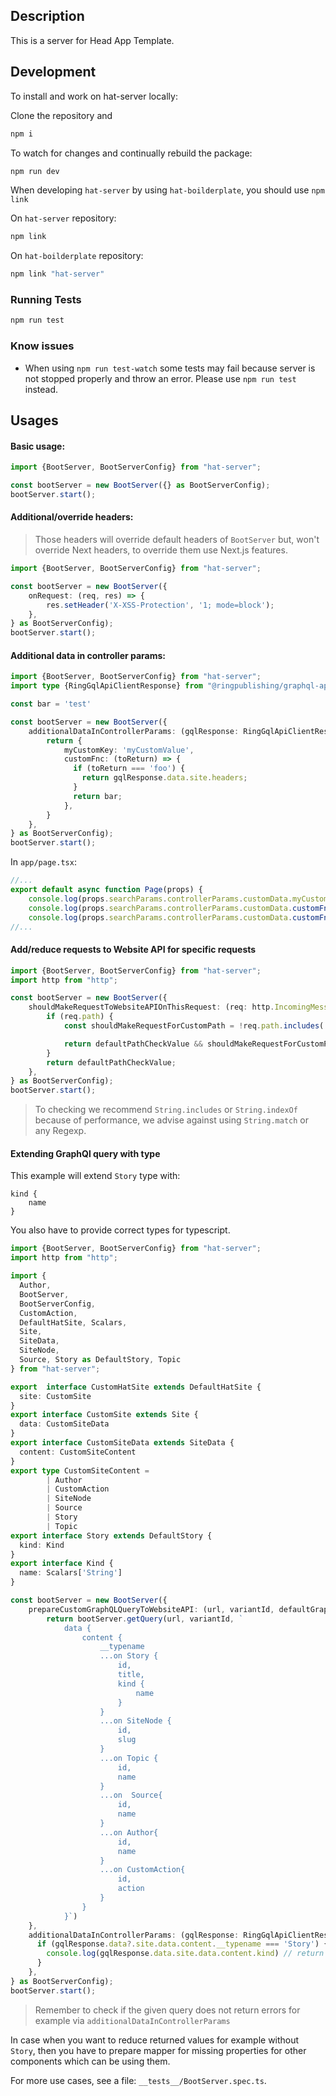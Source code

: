 
## Description
This is a server for Head App Template.

## Development

To install and work on hat-server locally:

Clone the repository and
```bash
npm i
```

To watch for changes and continually rebuild the package:

```bash
npm run dev
```

When developing `hat-server` by using `hat-boilderplate`, you should use `npm link`

On `hat-server` repository:
```bash
npm link
```

On `hat-boilderplate` repository:
```bash
npm link "hat-server"
```

### Running Tests

```bash
npm run test
```

### Know issues
- When using `npm run test-watch` some tests may fail because server is not stopped properly and throw an error. Please use `npm run test` instead.

## Usages

#### Basic usage:

```typescript
import {BootServer, BootServerConfig} from "hat-server";

const bootServer = new BootServer({} as BootServerConfig);
bootServer.start();
```

#### Additional/override headers:

> Those headers will override default headers of `BootServer` but, won't override Next headers, to override them use Next.js features.

```typescript
import {BootServer, BootServerConfig} from "hat-server";

const bootServer = new BootServer({
    onRequest: (req, res) => {
        res.setHeader('X-XSS-Protection', '1; mode=block');
    },
} as BootServerConfig);
bootServer.start();
```
#### Additional data in controller params:

```typescript
import {BootServer, BootServerConfig} from "hat-server";
import type {RingGqlApiClientResponse} from "@ringpublishing/graphql-api-client";

const bar = 'test'

const bootServer = new BootServer({
    additionalDataInControllerParams: (gqlResponse: RingGqlApiClientResponse<DefaultHatSite>) => {
        return {
            myCustomKey: 'myCustomValue',
            customFnc: (toReturn) => {
              if (toReturn === 'foo') {
                return gqlResponse.data.site.headers;
              }
              return bar;
            },
        }
    },
} as BootServerConfig);
bootServer.start();
```

In `app/page.tsx`:
```typescript
//...
export default async function Page(props) {
    console.log(props.searchParams.controllerParams.customData.myCustomKey); // return 'myCustomValue'
    console.log(props.searchParams.controllerParams.customData.customFnc('foo')); // return { location: null }
    console.log(props.searchParams.controllerParams.customData.customFnc('bar')); // return 'test'
//...
```

#### Add/reduce requests to Website API for specific requests

```typescript
import {BootServer, BootServerConfig} from "hat-server";
import http from "http";

const bootServer = new BootServer({
    shouldMakeRequestToWebsiteAPIOnThisRequest: (req: http.IncomingMessage, defaultPathCheckValue) => {
        if (req.path) {
            const shouldMakeRequestForCustomPath = !req.path.includes('custom/path/without/request');

            return defaultPathCheckValue && shouldMakeRequestForCustomPath;
        }
        return defaultPathCheckValue;
    },
} as BootServerConfig);
bootServer.start();
```
> To checking we recommend `String.includes` or `String.indexOf` because of performance, we advise against using `String.match` or any Regexp.

#### Extending GraphQl query with type

This example will extend `Story` type with:

```
kind {
    name
}
```

You also have to provide correct types for typescript.

```typescript
import {BootServer, BootServerConfig} from "hat-server";
import http from "http";

import {
  Author,
  BootServer,
  BootServerConfig,
  CustomAction,
  DefaultHatSite, Scalars,
  Site,
  SiteData,
  SiteNode,
  Source, Story as DefaultStory, Topic
} from "hat-server";

export  interface CustomHatSite extends DefaultHatSite {
  site: CustomSite
}
export interface CustomSite extends Site {
  data: CustomSiteData
}
export interface CustomSiteData extends SiteData {
  content: CustomSiteContent
}
export type CustomSiteContent =
        | Author
        | CustomAction
        | SiteNode
        | Source
        | Story
        | Topic
export interface Story extends DefaultStory {
  kind: Kind
}
export interface Kind {
  name: Scalars['String']
}

const bootServer = new BootServer({
    prepareCustomGraphQLQueryToWebsiteAPI: (url, variantId, defaultGraphqlQuery) => {
        return bootServer.getQuery(url, variantId, `
            data {
                content {
                    __typename
                    ...on Story {
                        id,
                        title,
                        kind {
                            name
                        }
                    }
                    ...on SiteNode {
                        id,
                        slug
                    }
                    ...on Topic {
                        id,
                        name
                    }
                    ...on  Source{
                        id,
                        name
                    }
                    ...on Author{
                        id,
                        name
                    }
                    ...on CustomAction{
                        id,
                        action
                    }
                }
            }`)
    },
    additionalDataInControllerParams: (gqlResponse: RingGqlApiClientResponse<CustomHatSite>) => {
      if (gqlResponse.data?.site.data.content.__typename === 'Story') {
        console.log(gqlResponse.data.site.data.content.kind) // return { name: 'Article' }
      }
    },
} as BootServerConfig);
bootServer.start();
```

> Remember to check if the given query does not return errors for example via `additionalDataInControllerParams`

In case when you want to reduce returned values for example without `Story`, then you have to prepare mapper for missing properties for other components which can be using them.

For more use cases, see a file: `__tests__/BootServer.spec.ts`.

